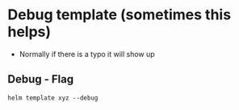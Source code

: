 # Debug template (sometimes this helps) 

  * Normally if there is a typo it will show up

## Debug - Flag 

```
helm template xyz --debug
```
